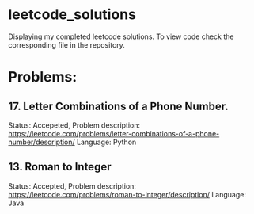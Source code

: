 # leetcode_solutions
Displaying my completed leetcode solutions. To view code check the corresponding file in the repository.

# Problems:

## 17. Letter Combinations of a Phone Number. 
Status: Accepeted, Problem description: https://leetcode.com/problems/letter-combinations-of-a-phone-number/description/ Language: Python
## 13. Roman to Integer
Status: Accepted, Problem description: https://leetcode.com/problems/roman-to-integer/description/ Language: Java



